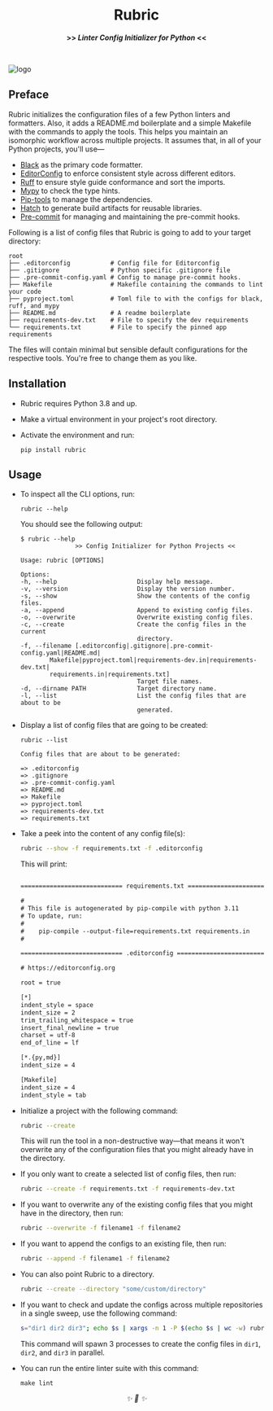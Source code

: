 
<div align="center">

<h1>Rubric</h1>
<strong>>> <i>Linter Config Initializer for Python</i> <<</strong>

&nbsp;

</div>

![logo]


## Preface

Rubric initializes the configuration files of a few Python linters and formatters. Also,
it adds a README.md boilerplate and a simple Makefile with the commands to apply the
tools. This helps you maintain an isomorphic workflow across multiple projects. It
assumes that, in all of your Python projects, you'll use—

* [Black][black] as the primary code formatter.
* [EditorConfig][editor-config] to enforce consistent style across different editors.
* [Ruff][ruff] to ensure style guide conformance and sort the imports.
* [Mypy][mypy] to check the type hints.
* [Pip-tools][pip-tools] to manage the dependencies.
* [Hatch][hatch] to generate build artifacts for reusable libraries.
* [Pre-commit][pre-commit] for managing and maintaining the pre-commit hooks.


Following is a list of config files that Rubric is going to add to your target
directory:

```
root
├── .editorconfig           # Config file for Editorconfig
├── .gitignore              # Python specific .gitignore file
├── .pre-commit-config.yaml # Config to manage pre-commit hooks.
├── Makefile                # Makefile containing the commands to lint your code
├── pyproject.toml          # Toml file to with the configs for black, ruff, and mypy
├── README.md               # A readme boilerplate
├── requirements-dev.txt    # File to specify the dev requirements
└── requirements.txt        # File to specify the pinned app requirements
```

The files will contain minimal but sensible default configurations for the respective
tools. You're free to change them as you like.

## Installation

* Rubric requires Python 3.8 and up.
* Make a virtual environment in your project's root directory.
* Activate the environment and run:

    ```
    pip install rubric
    ```

## Usage

* To inspect all the CLI options, run:

    ```
    rubric --help
    ```

    You should see the following output:

    ```
    $ rubric --help
                   >> Config Initializer for Python Projects <<

    Usage: rubric [OPTIONS]

    Options:
    -h, --help                      Display help message.
    -v, --version                   Display the version number.
    -s, --show                      Show the contents of the config files.
    -a, --append                    Append to existing config files.
    -o, --overwrite                 Overwrite existing config files.
    -c, --create                    Create the config files in the current
                                    directory.
    -f, --filename [.editorconfig|.gitignore|.pre-commit-config.yaml|README.md|
            Makefile|pyproject.toml|requirements-dev.in|requirements-dev.txt|
            requirements.in|requirements.txt]
                                    Target file names.
    -d, --dirname PATH              Target directory name.
    -l, --list                      List the config files that are about to be
                                    generated.

    ```

* Display a list of config files that are going to be created:

    ```
    rubric --list
    ```

    ```
    Config files that are about to be generated:

    => .editorconfig
    => .gitignore
    => .pre-commit-config.yaml
    => README.md
    => Makefile
    => pyproject.toml
    => requirements-dev.txt
    => requirements.txt
    ```

* Take a peek into the content of any config file(s):

    ```sh
    rubric --show -f requirements.txt -f .editorconfig
    ```

    This will print:

    ```txt

    ============================ requirements.txt ============================

    #
    # This file is autogenerated by pip-compile with python 3.11
    # To update, run:
    #
    #    pip-compile --output-file=requirements.txt requirements.in
    #

    ============================ .editorconfig ============================

    # https://editorconfig.org

    root = true

    [*]
    indent_style = space
    indent_size = 2
    trim_trailing_whitespace = true
    insert_final_newline = true
    charset = utf-8
    end_of_line = lf

    [*.{py,md}]
    indent_size = 4

    [Makefile]
    indent_size = 4
    indent_style = tab
    ```

* Initialize a project with the following command:

    ```sh
    rubric --create
    ```

    This will run the tool in a non-destructive way—that means it won't overwrite any of
    the configuration files that you might already have in the directory.

* If you only want to create a selected list of config files, then run:

    ```sh
    rubric --create -f requirements.txt -f requirements-dev.txt
    ```

* If you want to overwrite any of the existing config files that you might have in the
directory, then run:

    ```sh
    rubric --overwrite -f filename1 -f filename2
    ```

* If you want to append the configs to an existing file, then run:

    ```sh
    rubric --append -f filename1 -f filename2
    ```

* You can also point Rubric to a directory.

    ```sh
    rubric --create --directory "some/custom/directory"
    ```

* If you want to check and update the configs across multiple repositories in a single
sweep, use the following command:

    ```sh
    s="dir1 dir2 dir3"; echo $s | xargs -n 1 -P $(echo $s | wc -w) rubric -c -d
    ```

    This command will spawn 3 processes to create the config files in `dir1`, `dir2`,
    and `dir3` in parallel.

* You can run the entire linter suite with this command:

    ```
    make lint
    ```

[logo]: https://user-images.githubusercontent.com/30027932/122619075-6a87b700-d0b1-11eb-9d6b-355446910cc1.png
[black]: https://github.com/psf/black
[editor-config]: https://editorconfig.org/
[ruff]: https://github.com/charliermarsh/ruff
[mypy]: https://github.com/python/mypy
[pip-tools]: https://github.com/jazzband/pip-tools
[pre-commit]: https://pre-commit.com/
[hatch]: https://hatch.pypa.io/latest/

<div align="center">
<i> ✨ 🍰 ✨ </i>
</div>
